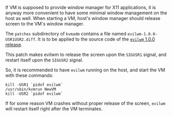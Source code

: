 If VM is supposed to provide window manager for X11 applications, it is anyway more convenient to have some minimal window management on the host as well. When starting a VM, host's window manager should release screen to the VM's window manager.

The `patches` subdirectory of `kvmadm` contains a file named `evilwm-1.0.0-USR1USR2.diff`. It is to be applied to the source code of the [`evilwm` 1.0.0 release](http://www.6809.org.uk/evilwm/evilwm-1.0.0.tar.gz).

This patch makes evilwm to release the screen upon the `SIGUSR1` signal, and restart itself upon the `SIGUSR2` signal.

So, it is recommended to have `evilwm` running on the host, and start the VM with these commands:

```
kill -USR1 `pidof evilwm`
/usr/sbin/kvmrun NewVM
kill -USR2 `pidof evilwm`
```

If for some reason VM crashes without proper release of the screen, `evilwm` will restart itself right after the VM terminates.


